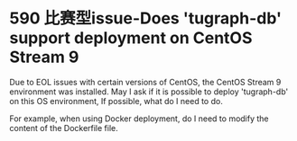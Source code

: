 # 590 比赛型issue-Does 'tugraph-db' support deployment on CentOS Stream 9
Due to EOL issues with certain versions of CentOS, the CentOS Stream 9 environment was installed.
May I ask if it is possible to deploy 'tugraph-db' on this OS environment,
If possible, what do I need to do.

For example, when using Docker deployment, do I need to modify the content of the Dockerfile file.
